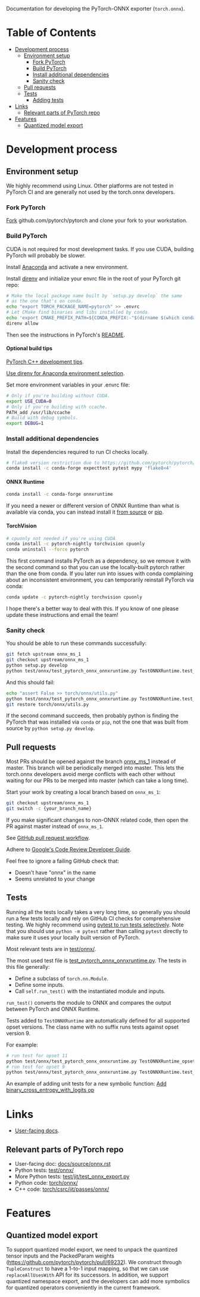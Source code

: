 Documentation for developing the PyTorch-ONNX exporter (`torch.onnx`).

# Table of Contents

<!-- TOC generated with https://github.com/ekalinin/github-markdown-toc -->

* [Development process](#development-process)
   * [Environment setup](#environment-setup)
      * [Fork PyTorch](#fork-pytorch)
      * [Build PyTorch](#build-pytorch)
      * [Install additional dependencies](#install-additional-dependencies)
      * [Sanity check](#sanity-check)
   * [Pull requests](#pull-requests)
   * [Tests](#tests)
      * [Adding tests](#adding-tests)
* [Links](#links)
   * [Relevant parts of PyTorch repo](#relevant-parts-of-pytorch-repo)
* [Features](#features)
   * [Quantized model export](#quantized-model-export)

# Development process

## Environment setup

We highly recommend using Linux. Other platforms are not tested in PyTorch CI and
are generally not used by the torch.onnx developers.

### Fork PyTorch

[Fork](https://docs.github.com/en/get-started/quickstart/fork-a-repo) github.com/pytorch/pytorch and clone your fork to your workstation.

### Build PyTorch

CUDA is not required for most development tasks. If you use CUDA, building PyTorch will probably be slower.

Install [Anaconda](https://www.anaconda.com/products/individual) and activate a new environment.

Install [direnv](https://direnv.net/) and initialize your envrc file in the root of your PyTorch git repo:

```sh
# Make the local package name built by `setup.py develop` the same
# as the one that's on conda.
echo "export TORCH_PACKAGE_NAME=pytorch" >> .envrc
# Let CMake find binaries and libs installed by conda.
echo 'export CMAKE_PREFIX_PATH=${CONDA_PREFIX:-"$(dirname $(which conda))/../"}' >> .envrc
direnv allow
```

Then see the instructions in PyTorch's [README](https://github.com/pytorch/pytorch/blob/master/README.md#from-source).

#### Optional build tips

[PyTorch C++ development tips](https://github.com/pytorch/pytorch/blob/master/CONTRIBUTING.md#c-development-tips).

[Use direnv for Anaconda environment selection](https://github.com/direnv/direnv/wiki/Python#anaconda).

Set more environment variables in your .envrc file:
```sh
# Only if you're building without CUDA.
export USE_CUDA=0
# Only if you're building with ccache.
PATH_add /usr/lib/ccache
# Build with debug symbols.
export DEBUG=1
```

### Install additional dependencies

Install the dependencies required to run CI checks locally.

```sh
# flake8 version restriction due to https://github.com/pytorch/pytorch/issues/69500
conda install -c conda-forge expecttest pytest mypy 'flake8<4'
```

#### ONNX Runtime

```sh
conda install -c conda-forge onnxruntime
```

If you need a newer or different version of ONNX Runtime than what is available via conda, you can instead install
it [from source](https://onnxruntime.ai/docs/build/inferencing.html) or
[pip](https://onnxruntime.ai/docs/install/).

#### TorchVision

```sh
# cpuonly not needed if you're using CUDA
conda install -c pytorch-nightly torchvision cpuonly
conda uninstall --force pytorch
```

This first command installs PyTorch as a dependency, so we remove it with the second command
so that you can use the locally-built pytorch rather than the one from conda.
If you later run into issues with conda complaining about an inconsistent environment, you
can temporarily reinstall PyTorch via conda:

```sh
conda update -c pytorch-nightly torchvision cpuonly
```

I hope there's a better way to deal with this. If you know of one please
update these instructions and email the team!

### Sanity check

You should be able to run these commands successfully:

```sh
git fetch upstream onnx_ms_1
git checkout upstream/onnx_ms_1
python setup.py develop
python test/onnx/test_pytorch_onnx_onnxruntime.py TestONNXRuntime.test_arithmetic_prim_long
```

And this should fail:

```sh
echo "assert False >> torch/onnx/utils.py"
python test/onnx/test_pytorch_onnx_onnxruntime.py TestONNXRuntime.test_arithmetic_prim_long
git restore torch/onnx/utils.py
```

If the second command succeeds, then probably python is finding the PyTorch that was installed via `conda` or `pip`, not the one that was built from source by `python setup.py develop`.

## Pull requests

Most PRs should be opened against the branch [onnx_ms_1](https://github.com/pytorch/pytorch/tree/onnx_ms_1) instead of master.
This branch will be periodically merged into master. This lets the torch.onnx developers avoid merge conflicts with each other
without waiting for our PRs to be merged into master (which can take a long time).

Start your work by creating a local branch based on `onnx_ms_1`:

```sh
git checkout upstream/onnx_ms_1
git switch -c {your_branch_name}
```

If you make significant changes to non-ONNX related code, then open the PR against master instead of `onnx_ms_1`.

See [GitHub pull request workflow](https://docs.github.com/en/get-started/quickstart/github-flow).

Adhere to [Google's Code Review Developer Guide](https://google.github.io/eng-practices/review/).

Feel free to ignore a failing GitHub check that:

* Doesn't have "onnx" in the name
* Seems unrelated to your change

## Tests

Running all the tests locally takes a very long time, so generally you should run a few tests locally and rely on
GitHub CI checks for comprehensive testing.
We highly recommend using [pytest to run tests selectively](https://docs.pytest.org/en/latest/how-to/usage.html).
Note that you should use `python -m pytest` rather than calling `pytest` directly to make sure it uses your locally
built version of PyTorch.

Most relevant tests are in [test/onnx/](https://github.com/pytorch/pytorch/tree/onnx_ms_1/test/onnx).

The most used test file is [test_pytorch_onnx_onnxruntime.py](https://github.com/pytorch/pytorch/blob/onnx_ms_1/test/onnx/test_pytorch_onnx_onnxruntime.py). The tests in this file generally:

* Define a subclass of `torch.nn.Module`.
* Define some inputs.
* Call `self.run_test()` with the instantiated module and inputs.

`run_test()` converts the module to ONNX and compares the output between PyTorch and ONNX Runtime.

Tests added to `TestONNXRuntime` are automatically defined for all supported opset versions.
The class name with no suffix runs tests against opset version 9.

For example:

```sh
# run test for opset 11
python test/onnx/test_pytorch_onnx_onnxruntime.py TestONNXRuntime_opset11.test_arithmetic_prim_bool
# run test for opset 9
python test/onnx/test_pytorch_onnx_onnxruntime.py TestONNXRuntime.test_arithmetic_prim_bool
```
An example of adding unit tests for a new symbolic function: [Add binary_cross_entropy_with_logits op](https://github.com/pytorch/pytorch/pull/49675)

# Links

* [User-facing docs](https://pytorch.org/docs/master/onnx.html).

## Relevant parts of PyTorch repo

* User-facing doc: [docs/source/onnx.rst](https://github.com/pytorch/pytorch/blob/onnx_ms_1/docs/source/onnx.rst)
* Python tests: [test/onnx/](https://github.com/pytorch/pytorch/tree/onnx_ms_1/test/onnx)
* More Python tests: [test/jit/test_onnx_export.py](https://github.com/pytorch/pytorch/tree/onnx_ms_1/test/jit/test_onnx_export.py)
* Python code: [torch/onnx/](https://github.com/pytorch/pytorch/tree/onnx_ms_1/torch/onnx)
* C++ code: [torch/csrc/jit/passes/onnx/](https://github.com/pytorch/pytorch/tree/onnx_ms_1/torch/csrc/jit/passes/onnx)

# Features

## Quantized model export

To support quantized model export, we need to unpack the quantized tensor inputs and the PackedParam weights (https://github.com/pytorch/pytorch/pull/69232). We construct through `TupleConstruct` to have a 1-to-1 input mapping, 
so that we can use `replaceAllUsesWith` API for its successors. In addition, we support quantized namespace export, and the developers can add more symbolics for quantized operators conveniently in the current framework.